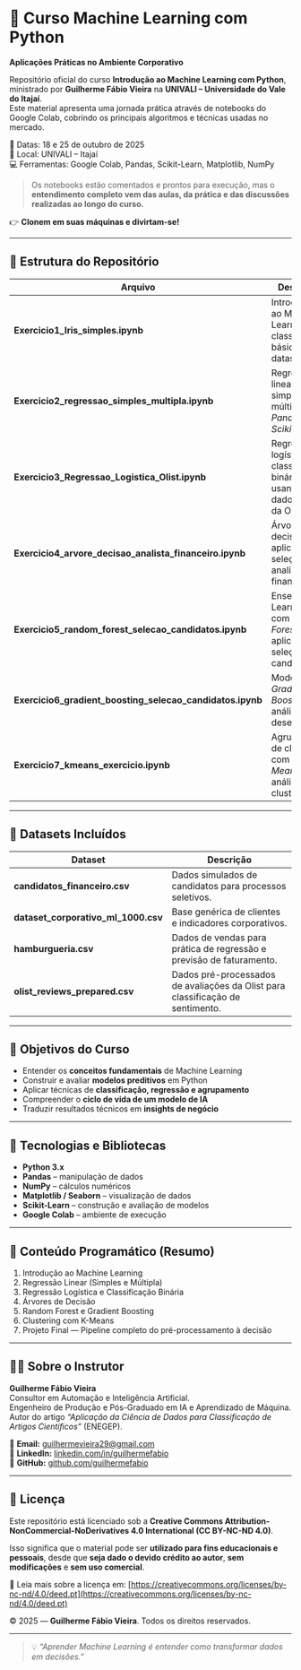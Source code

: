 # 🧠 Curso Machine Learning com Python  
**Aplicações Práticas no Ambiente Corporativo**

Repositório oficial do curso **Introdução ao Machine Learning com Python**, ministrado por **Guilherme Fábio Vieira** na **UNIVALI – Universidade do Vale do Itajaí**.  
Este material apresenta uma jornada prática através de notebooks do Google Colab, cobrindo os principais algoritmos e técnicas usadas no mercado.

📅 Datas: 18 e 25 de outubro de 2025  
🏫 Local: UNIVALI – Itajaí  
💻 Ferramentas: Google Colab, Pandas, Scikit-Learn, Matplotlib, NumPy  

> Os notebooks estão comentados e prontos para execução, mas o **entendimento completo vem das aulas, da prática e das discussões realizadas ao longo do curso.**

👉 **Clonem em suas máquinas e divirtam-se!**

---

## 📘 Estrutura do Repositório

| Arquivo | Descrição |
|----------|------------|
| **Exercicio1_Iris_simples.ipynb** | Introdução ao Machine Learning e classificação básica com o dataset *Iris*. |
| **Exercicio2_regressao_simples_multipla.ipynb** | Regressão linear simples e múltipla com *Pandas* e *Scikit-Learn*. |
| **Exercicio3_Regressao_Logistica_Olist.ipynb** | Regressão logística e classificação binária usando dados reais da Olist. |
| **Exercicio4_arvore_decisao_analista_financeiro.ipynb** | Árvore de decisão aplicada à seleção de analistas financeiros. |
| **Exercicio5_random_forest_selecao_candidatos.ipynb** | Ensemble Learning com *Random Forest* aplicado à seleção de candidatos. |
| **Exercicio6_gradient_boosting_selecao_candidatos.ipynb** | Modelos de *Gradient Boosting* e análise de desempenho. |
| **Exercicio7_kmeans_exercicio.ipynb** | Agrupamento de clientes com *K-Means* e análise de clusters. |

---

## 📂 Datasets Incluídos

| Dataset | Descrição |
|----------|------------|
| **candidatos_financeiro.csv** | Dados simulados de candidatos para processos seletivos. |
| **dataset_corporativo_ml_1000.csv** | Base genérica de clientes e indicadores corporativos. |
| **hamburgueria.csv** | Dados de vendas para prática de regressão e previsão de faturamento. |
| **olist_reviews_prepared.csv** | Dados pré-processados de avaliações da Olist para classificação de sentimento. |

---

## 🎯 Objetivos do Curso

- Entender os **conceitos fundamentais** de Machine Learning  
- Construir e avaliar **modelos preditivos** em Python  
- Aplicar técnicas de **classificação, regressão e agrupamento**  
- Compreender o **ciclo de vida de um modelo de IA**  
- Traduzir resultados técnicos em **insights de negócio**

---

## 🧩 Tecnologias e Bibliotecas

- **Python 3.x**
- **Pandas** – manipulação de dados  
- **NumPy** – cálculos numéricos  
- **Matplotlib / Seaborn** – visualização de dados  
- **Scikit-Learn** – construção e avaliação de modelos  
- **Google Colab** – ambiente de execução  

---

## 🧠 Conteúdo Programático (Resumo)

1. Introdução ao Machine Learning  
2. Regressão Linear (Simples e Múltipla)  
3. Regressão Logística e Classificação Binária  
4. Árvores de Decisão  
5. Random Forest e Gradient Boosting  
6. Clustering com K-Means  
7. Projeto Final — Pipeline completo do pré-processamento à decisão  

---

## 👨‍🏫 Sobre o Instrutor
**Guilherme Fábio Vieira**  
Consultor em Automação e Inteligência Artificial.  
Engenheiro de Produção e Pós-Graduado em IA e Aprendizado de Máquina.  
Autor do artigo *“Aplicação da Ciência de Dados para Classificação de Artigos Científicos”* (ENEGEP).

📧 **Email:** guilhermevieira29@gmail.com  
🔗 **LinkedIn:** [linkedin.com/in/guilhermefabio](https://www.linkedin.com/in/guilhermefabio)  
🐙 **GitHub:** [github.com/guilhermefabio](https://github.com/guilhermefabio)

---

## 📜 Licença

Este repositório está licenciado sob a **Creative Commons Attribution-NonCommercial-NoDerivatives 4.0 International (CC BY-NC-ND 4.0)**.

Isso significa que o material pode ser **utilizado para fins educacionais e pessoais**, desde que **seja dado o devido crédito ao autor**, **sem modificações** e **sem uso comercial**.

🔗 Leia mais sobre a licença em: [https://creativecommons.org/licenses/by-nc-nd/4.0/deed.pt](https://creativecommons.org/licenses/by-nc-nd/4.0/deed.pt)

© 2025 — **Guilherme Fábio Vieira**. Todos os direitos reservados.


---

> 💡 *“Aprender Machine Learning é entender como transformar dados em decisões.”*
